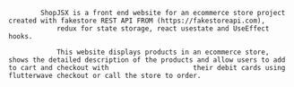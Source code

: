 
            ShopJSX is a front end website for an ecommerce store project created with fakestore REST API FROM (https://fakestoreapi.com),
                redux for state storage, react usestate and UseEffect hooks.
                
                This website displays products in an ecommerce store, shows the detailed description of the products and allow users to add to cart and checkout with                     their debit cards using flutterwave checkout or call the store to order.
        
